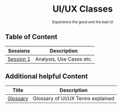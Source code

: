 <div align="center">
  <h1>UI/UX Classes</h1>
  <sup>Experience the good and the bad UI</sup>
</div>

## Table of Content

| Sessions                        | Description                |
| ------------------------------- | -------------------------- |
| [Session 1](/UUC-Session-1)     | Analysis, Use Cases etc.   |

## Additional helpful Content


| Title                           | Description                         |
| ------------------------------- | ----------------------------------- |
| [Glossary](/UUC-Glossary)       | Glossary of UI/UX Terms explained   |
